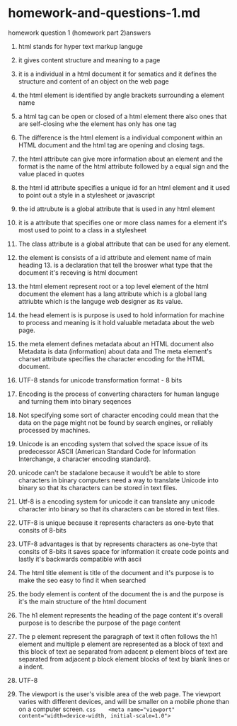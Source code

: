 # homework-and-questions-1.md
homework question 1 (homework part 2)answers
1. html stands for hyper text markup languge
2. it gives content structure and meaning to a page
3. it is a individual in a html document it for sematics and it defines the structure and content of an object on the web page
4. the html element is identified by angle brackets surrounding a element name 
5. a html tag  can be open or closed of a html element there also ones that are self-closing whe the element has only has one tag
6. The difference is the html element is a individual component within an HTML document and the html tag are opening and closing tags.
7. the html attribute can give more information about an element and the format is the name of the html attribute followed by a equal sign and the value placed in quotes
8. the html id attribute specifies a unique id for an html element and it used to point out a style in a stylesheet or javascript 
9. the id attrubute is a global attribute that is used in any html element
10. it is a attribute that specifies one or more class names for a element it's most used to point to a class in a stylesheet 
11. The class attribute is a global attribute that can be used for any element.
12. the element is consists of a id attribute and element name of main heading
13.<!DOCTYPE html> is a declaration that tell the broswer what type that the document it's receving is html document
14. the html element represent root or a top level element of the html document the element has a lang attribute which is a global lang attriubte which is the languge web designer as its value.
15. the head element is is purpose is used to hold information for machine to process and meaning is it hold valuable metadata about the web page.
16. the meta element defines metadata about an HTML document also Metadata is data (information) about data and The meta element's charset attribute specifies the character encoding for the HTML document.
17. UTF-8 stands for unicode transformation format - 8 bits 
18. Encoding is the process of converting characters for human languge and turning them into binary seqences 
19. Not specifying some sort of character encoding could mean that the data on the page might not be found by search engines, or reliably processed by machines.
20. Unicode is an encoding system that solved the space issue of its predecessor ASCII (American Standard Code for Information Interchange, a character encoding standard).
21. unicode can't be stadalone because it would't be able to store characters in binary computers need a way to translate Unicode into binary so that its characters can be stored in text files.
22. Utf-8 is a encoding system for unicode it can translate any unicode character into binary so that its characters can be stored in text files.
23. UTF-8 is unique because it represents characters as one-byte that consits of 8-bits
24. UTF-8 advantages is that by represents characters as one-byte that consits of 8-bits it saves space for information it create code points and lastly it's backwards compatible with ascii
25. The html title element is title of the document and it's purpose is to make the seo easy to find it when searched
26. the body element is content of the document the is and the purpose is it's the main structure of the html document
27. The h1 element represents the heading of the page content it's overall purpose is to describe the purpose of the page content 
28. The p element represent the paragraph of text it often follows the h1 element and multiple p element are represented as a block of text and this block of text ae separated from adacent p element blocs of text are separated from adjacent p block element blocks of text by blank lines or a indent.

29. UTF-8

30. The viewport is the user's visible area of the web page. The viewport varies with different devices, and will be smaller on a mobile phone than on a computer screen. ```css 	<meta name="viewport" content="width=device-width, initial-scale=1.0">```
